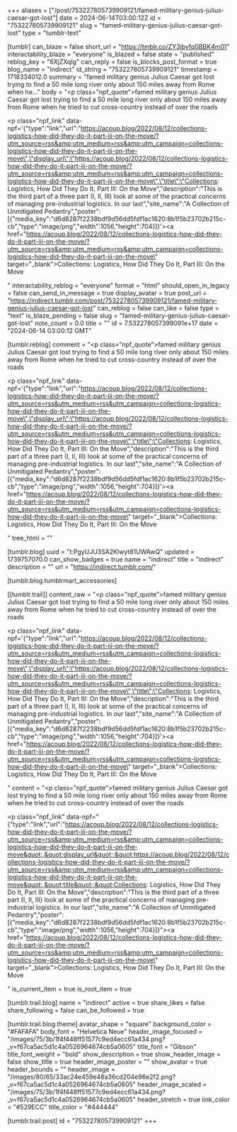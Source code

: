 +++
aliases = ["/post/753227805739909121/famed-military-genius-julius-caesar-got-lost"]
date = 2024-06-14T03:00:12Z
id = "753227805739909121"
slug = "famed-military-genius-julius-caesar-got-lost"
type = "tumblr-text"

[tumblr]
can_blaze = false
short_url = "https://tmblr.co/ZY3jbyfq0BBK4m01"
interactability_blaze = "everyone"
is_blazed = false
state = "published"
reblog_key = "6XjZXqlg"
can_reply = false
is_blocks_post_format = true
blog_name = "indirect"
id_string = "753227805739909121"
timestamp = 1718334012.0
summary = "famed military genius Julius Caesar got lost trying to find a 50 mile long river only about 150 miles away from Rome when he..."
body = "<p class=\"npf_quote\">famed military genius Julius Caesar got lost trying to find a 50 mile long river only about 150 miles away from Rome when he tried to cut cross-country instead of over the roads</p><p class=\"npf_link\" data-npf='{\"type\":\"link\",\"url\":\"https://acoup.blog/2022/08/12/collections-logistics-how-did-they-do-it-part-iii-on-the-move/?utm_source=rss&amp;utm_medium=rss&amp;utm_campaign=collections-logistics-how-did-they-do-it-part-iii-on-the-move\",\"display_url\":\"https://acoup.blog/2022/08/12/collections-logistics-how-did-they-do-it-part-iii-on-the-move/?utm_source=rss&amp;utm_medium=rss&amp;utm_campaign=collections-logistics-how-did-they-do-it-part-iii-on-the-move\",\"title\":\"Collections: Logistics, How Did They Do It, Part III: On the Move\",\"description\":\"This is the third part of a three part (I, II, III) look at some of the practical concerns of managing pre-industrial logistics. In our last\",\"site_name\":\"A Collection of Unmitigated Pedantry\",\"poster\":[{\"media_key\":\"d6d8287f2238bdf9d56dd5fdf1ac1620:8b1f5b23702b215c-cb\",\"type\":\"image/png\",\"width\":1056,\"height\":704}]}'><a href=\"https://acoup.blog/2022/08/12/collections-logistics-how-did-they-do-it-part-iii-on-the-move/?utm_source=rss&amp;utm_medium=rss&amp;utm_campaign=collections-logistics-how-did-they-do-it-part-iii-on-the-move\" target=\"_blank\">Collections: Logistics, How Did They Do It, Part III: On the Move</a></p>"
interactability_reblog = "everyone"
format = "html"
should_open_in_legacy = false
can_send_in_message = true
display_avatar = true
post_url = "https://indirect.tumblr.com/post/753227805739909121/famed-military-genius-julius-caesar-got-lost"
can_reblog = false
can_like = false
type = "text"
is_blaze_pending = false
slug = "famed-military-genius-julius-caesar-got-lost"
note_count = 0.0
title = ""
id = 7.532278057399091e+17
date = "2024-06-14 03:00:12 GMT"

[tumblr.reblog]
comment = "<p class=\"npf_quote\">famed military genius Julius Caesar got lost trying to find a 50 mile long river only about 150 miles away from Rome when he tried to cut cross-country instead of over the roads</p><p class=\"npf_link\" data-npf='{\"type\":\"link\",\"url\":\"https://acoup.blog/2022/08/12/collections-logistics-how-did-they-do-it-part-iii-on-the-move/?utm_source=rss&utm_medium=rss&utm_campaign=collections-logistics-how-did-they-do-it-part-iii-on-the-move\",\"display_url\":\"https://acoup.blog/2022/08/12/collections-logistics-how-did-they-do-it-part-iii-on-the-move/?utm_source=rss&utm_medium=rss&utm_campaign=collections-logistics-how-did-they-do-it-part-iii-on-the-move\",\"title\":\"Collections: Logistics, How Did They Do It, Part III: On the Move\",\"description\":\"This is the third part of a three part (I, II, III) look at some of the practical concerns of managing pre-industrial logistics. In our last\",\"site_name\":\"A Collection of Unmitigated Pedantry\",\"poster\":[{\"media_key\":\"d6d8287f2238bdf9d56dd5fdf1ac1620:8b1f5b23702b215c-cb\",\"type\":\"image/png\",\"width\":1056,\"height\":704}]}'><a href=\"https://acoup.blog/2022/08/12/collections-logistics-how-did-they-do-it-part-iii-on-the-move/?utm_source=rss&utm_medium=rss&utm_campaign=collections-logistics-how-did-they-do-it-part-iii-on-the-move\" target=\"_blank\">Collections: Logistics, How Did They Do It, Part III: On the Move</a></p>"
tree_html = ""

[tumblr.blog]
uuid = "t:PgyUJU3SA2Klwyt81UWAwQ"
updated = 1739757070.0
can_show_badges = true
name = "indirect"
title = "indirect"
description = ""
url = "https://indirect.tumblr.com/"

[tumblr.blog.tumblrmart_accessories]

[[tumblr.trail]]
content_raw = "<p class=\"npf_quote\">famed military genius Julius Caesar got lost trying to find a 50 mile long river only about 150 miles away from Rome when he tried to cut cross-country instead of over the roads</p><p class=\"npf_link\" data-npf='{\"type\":\"link\",\"url\":\"https://acoup.blog/2022/08/12/collections-logistics-how-did-they-do-it-part-iii-on-the-move/?utm_source=rss&utm_medium=rss&utm_campaign=collections-logistics-how-did-they-do-it-part-iii-on-the-move\",\"display_url\":\"https://acoup.blog/2022/08/12/collections-logistics-how-did-they-do-it-part-iii-on-the-move/?utm_source=rss&utm_medium=rss&utm_campaign=collections-logistics-how-did-they-do-it-part-iii-on-the-move\",\"title\":\"Collections: Logistics, How Did They Do It, Part III: On the Move\",\"description\":\"This is the third part of a three part (I, II, III) look at some of the practical concerns of managing pre-industrial logistics. In our last\",\"site_name\":\"A Collection of Unmitigated Pedantry\",\"poster\":[{\"media_key\":\"d6d8287f2238bdf9d56dd5fdf1ac1620:8b1f5b23702b215c-cb\",\"type\":\"image/png\",\"width\":1056,\"height\":704}]}'><a href=\"https://acoup.blog/2022/08/12/collections-logistics-how-did-they-do-it-part-iii-on-the-move/?utm_source=rss&utm_medium=rss&utm_campaign=collections-logistics-how-did-they-do-it-part-iii-on-the-move\" target=\"_blank\">Collections: Logistics, How Did They Do It, Part III: On the Move</a></p>"
content = "<p class=\"npf_quote\">famed military genius Julius Caesar got lost trying to find a 50 mile long river only about 150 miles away from Rome when he tried to cut cross-country instead of over the roads</p><p class=\"npf_link\" data-npf=\"{&quot;type&quot;:&quot;link&quot;,&quot;url&quot;:&quot;https://acoup.blog/2022/08/12/collections-logistics-how-did-they-do-it-part-iii-on-the-move/?utm_source=rss&amp;utm_medium=rss&amp;utm_campaign=collections-logistics-how-did-they-do-it-part-iii-on-the-move&quot;,&quot;display_url&quot;:&quot;https://acoup.blog/2022/08/12/collections-logistics-how-did-they-do-it-part-iii-on-the-move/?utm_source=rss&amp;utm_medium=rss&amp;utm_campaign=collections-logistics-how-did-they-do-it-part-iii-on-the-move&quot;,&quot;title&quot;:&quot;Collections: Logistics, How Did They Do It, Part III: On the Move&quot;,&quot;description&quot;:&quot;This is the third part of a three part (I, II, III) look at some of the practical concerns of managing pre-industrial logistics. In our last&quot;,&quot;site_name&quot;:&quot;A Collection of Unmitigated Pedantry&quot;,&quot;poster&quot;:[{&quot;media_key&quot;:&quot;d6d8287f2238bdf9d56dd5fdf1ac1620:8b1f5b23702b215c-cb&quot;,&quot;type&quot;:&quot;image/png&quot;,&quot;width&quot;:1056,&quot;height&quot;:704}]}\"><a href=\"https://acoup.blog/2022/08/12/collections-logistics-how-did-they-do-it-part-iii-on-the-move/?utm_source=rss&amp;utm_medium=rss&amp;utm_campaign=collections-logistics-how-did-they-do-it-part-iii-on-the-move\" target=\"_blank\">Collections: Logistics, How Did They Do It, Part III: On the Move</a></p>"
is_current_item = true
is_root_item = true

[tumblr.trail.blog]
name = "indirect"
active = true
share_likes = false
share_following = false
can_be_followed = true

[tumblr.trail.blog.theme]
avatar_shape = "square"
background_color = "#FAFAFA"
body_font = "Helvetica Neue"
header_image_focused = "/images/75/3b/1f4f448ff51577c9ed4ecc61a434.png?_v=f67ca5ac5d1c4a0526964674cb5a0605"
title_font = "Gibson"
title_font_weight = "bold"
show_description = true
show_header_image = false
show_title = true
header_image_poster = ""
show_avatar = true
header_bounds = ""
header_image = "/images/80/65/33ac24e459e48a36cd204e96e2f2.png?_v=f67ca5ac5d1c4a0526964674cb5a0605"
header_image_scaled = "/images/75/3b/1f4f448ff51577c9ed4ecc61a434.png?_v=f67ca5ac5d1c4a0526964674cb5a0605"
header_stretch = true
link_color = "#529ECC"
title_color = "#444444"

[tumblr.trail.post]
id = "753227805739909121"
+++
